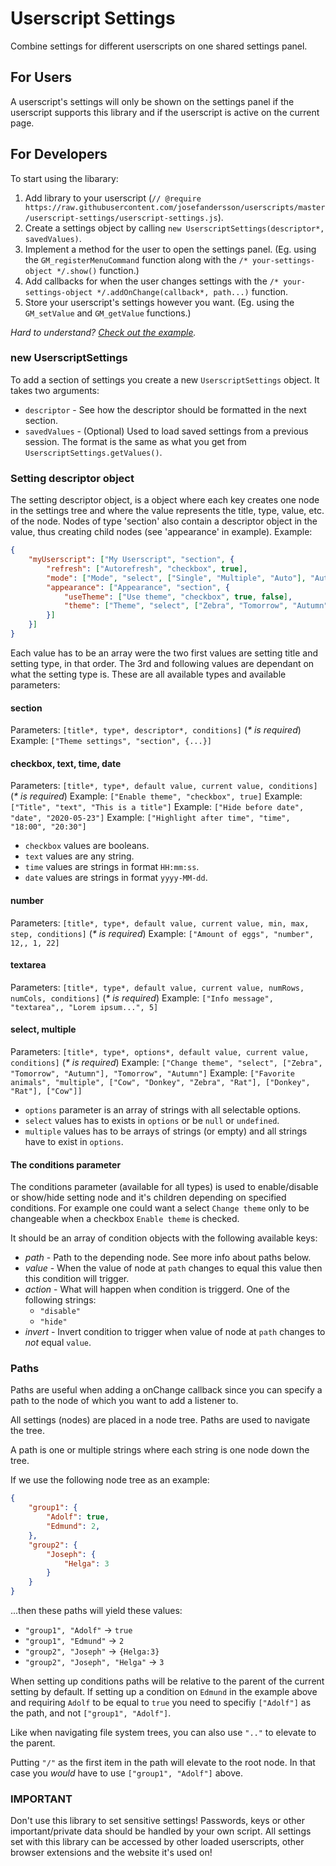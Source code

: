 # Userscript Settings

Combine settings for different userscripts on one shared settings panel.

## For Users

A userscript's settings will only be shown on the settings panel if the userscript supports this library and if the userscript is active on the current page.

## For Developers

To start using the libarary:

1. Add library to your userscript (`// @require      https://raw.githubusercontent.com/josefandersson/userscripts/master/userscript-settings/userscript-settings.js`).
2. Create a settings object by calling `new UserscriptSettings(descriptor*, savedValues)`.
3. Implement a method for the user to open the settings panel. (Eg. using the `GM_registerMenuCommand` function along with the `/* your-settings-object */.show()` function.)
4. Add callbacks for when the user changes settings with the `/* your-settings-object */.addOnChange(callback*, path...)` function.
5. Store your userscript's settings however you want. (Eg. using the `GM_setValue` and `GM_getValue` functions.)

_Hard to understand? [Check out the example](https://github.com/josefandersson/userscripts/blob/master/userscript-settings/example-script.user.js)._

### new UserscriptSettings

To add a section of settings you create a new `UserscriptSettings` object. It takes two arguments:

- `descriptor` - See how the descriptor should be formatted in the next section.
- `savedValues` - (Optional) Used to load saved settings from a previous session. The format is the same as what you get from `UserscriptSettings.getValues()`.

### Setting descriptor object

The setting descriptor object, is a object where each key creates one node in the settings tree and where the value represents the title, type, value, etc. of the node. Nodes of type 'section' also contain a descriptor object in the value, thus creating child nodes (see 'appearance' in example).
Example:

```json
{
    "myUserscript": ["My Userscript", "section", {
        "refresh": ["Autorefresh", "checkbox", true],
        "mode": ["Mode", "select", ["Single", "Multiple", "Auto"], "Auto"],
        "appearance": ["Appearance", "section", {
            "useTheme": ["Use theme", "checkbox", true, false],
            "theme": ["Theme", "select", ["Zebra", "Tomorrow", "Autumn"], 0, null, [["useTheme", true]]]
        }]
    }]
}
```

Each value has to be an array were the two first values are setting title and setting type, in that order. The 3rd and following values are dependant on what the setting type is. These are all available types and available parameters:

#### section

Parameters: `[title*, type*, descriptor*, conditions]` (_\* is required_)
Example: `["Theme settings", "section", {...}]`

#### checkbox, text, time, date

Parameters: `[title*, type*, default value, current value, conditions]` (_\* is required_)
Example: `["Enable theme", "checkbox", true]`
Example: `["Title", "text", "This is a title"]`
Example: `["Hide before date", "date", "2020-05-23"]`
Example: `["Highlight after time", "time", "18:00", "20:30"]`

- `checkbox` values are booleans.
- `text` values are any string.
- `time` values are strings in format `HH:mm:ss`.
- `date` values are strings in format `yyyy-MM-dd`.

#### number

Parameters: `[title*, type*, default value, current value, min, max, step, conditions]` (_\* is required_)
Example: `["Amount of eggs", "number", 12,, 1, 22]`

#### textarea

Parameters: `[title*, type*, default value, current value, numRows, numCols, conditions]` (_\* is required_)
Example: `["Info message", "textarea",, "Lorem ipsum...", 5]`

#### select, multiple

Parameters: `[title*, type*, options*, default value, current value, conditions]` (_\* is required_)
Example: `["Change theme", "select", ["Zebra", "Tomorrow", "Autumn"], "Tomorrow", "Autumn"]`
Example: `["Favorite animals", "multiple", ["Cow", "Donkey", "Zebra", "Rat"], ["Donkey", "Rat"], ["Cow"]]`

- `options` parameter is an array of strings with all selectable options.
- `select` values has to exists in `options` or be `null` or `undefined`.
- `multiple` values has to be arrays of strings (or empty) and all strings have to exist in `options`.

#### The conditions parameter

The conditions parameter (available for all types) is used to enable/disable or show/hide setting node and it's children depending on specified conditions. For example one could want a select `Change theme` only to be changeable when a checkbox `Enable theme` is checked.

It should be an array of condition objects with the following available keys:

- _path_ - Path to the depending node. See more info about paths below.
- _value_ - When the value of node at `path` changes to equal this value then this condition will trigger.
- _action_ - What will happen when condition is triggerd. One of the following strings:
  - `"disable"`
  - `"hide"`
- _invert_ - Invert condition to trigger when value of node at `path` changes to _not_ equal `value`.

### Paths

Paths are useful when adding a onChange callback since you can specify a path to the node of which you want to add a listener to.

All settings (nodes) are placed in a node tree. Paths are used to navigate the tree.

A path is one or multiple strings where each string is one node down the tree.

If we use the following node tree as an example:

```json
{
    "group1": {
        "Adolf": true,
        "Edmund": 2,
    },
    "group2": {
        "Joseph": {
            "Helga": 3
        }
    }
}
```

...then these paths will yield these values:

- `"group1", "Adolf"` -> `true`
- `"group1", "Edmund"` -> `2`
- `"group2", "Joseph"` -> `{Helga:3}`
- `"group2", "Joseph", "Helga"` -> `3`

When setting up conditions paths will be relative to the parent of the current setting by default. If setting up a condition on `Edmund` in the example above and requiring `Adolf` to be equal to `true` you need to specifiy `["Adolf"]` as the path, and not `["group1", "Adolf"]`.

Like when navigating file system trees, you can also use `".."` to elevate to the parent.

Putting `"/"` as the first item in the path will elevate to the root node. In that case you _would_ have to use `["group1", "Adolf"]` above.

### IMPORTANT

Don't use this library to set sensitive settings! Passwords, keys or other important/private data should be handled by your own script. All settings set with this library can be accessed by other loaded userscripts, other browser extensions and the website it's used on!
